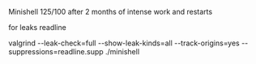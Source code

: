 
Minishell 125/100 after 2 months of intense work and restarts

for leaks readline 

valgrind --leak-check=full --show-leak-kinds=all --track-origins=yes --suppressions=readline.supp ./minishell
